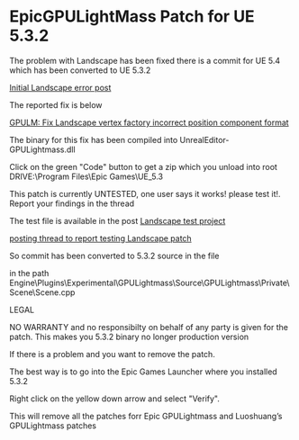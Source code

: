 # EpicGPULightMass Patch for UE 5.3.2

The problem with Landscape has been fixed there is a commit for UE 5.4 which has been converted to UE 5.3.2

[Initial Landscape error post](https://forums.unrealengine.com/t/gpu-lightmass-not-working-on-landscape/1371174)

The reported fix is below

[GPULM: Fix Landscape vertex factory incorrect position component format](https://issues.unrealengine.com/issue/UE-199910)

The binary for this fix has been compiled into UnrealEditor-GPULightmass.dll

Click on the green "Code" button to get a zip which you unload into root DRIVE:\Program Files\Epic Games\UE_5.3

This patch is currently UNTESTED, one user says it works! please test it!. Report your findings in the thread

The test file is available in the post [Landscape test project](https://forums.unrealengine.com/t/gpu-lightmass-not-working-on-landscape/1371174/8)


[posting thread to report testing Landscape patch](https://forums.unrealengine.com/t/gpu-lightmass-not-working-on-landscape/1371174)

So commit has been converted to 5.3.2 source in the file

in the path Engine\Plugins\Experimental\GPULightmass\Source\GPULightmass\Private\Scene\Scene.cpp

LEGAL

NO WARRANTY and no responsibilty on behalf of any party is given for the patch. This makes you 5.3.2 binary no longer production version

If there is a problem and you want to remove the patch.

The best way is to go into the Epic Games Launcher where you installed 5.3.2

Right click on the yellow down arrow and select "Verify".

This will remove all the patches forr
Epic GPULightmass and Luoshuang’s GPULightmass patches
